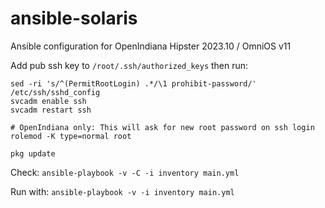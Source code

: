 # ansible-solaris

Ansible configuration for OpenIndiana Hipster 2023.10 / OmniOS v11

Add pub ssh key to `/root/.ssh/authorized_keys` then run:

```
sed -ri 's/^(PermitRootLogin) .*/\1 prohibit-password/' /etc/ssh/sshd_config
svcadm enable ssh
svcadm restart ssh

# OpenIndiana only: This will ask for new root password on ssh login
rolemod -K type=normal root

pkg update
```

Check:
`ansible-playbook -v -C -i inventory main.yml`

Run with:
`ansible-playbook -v -i inventory main.yml`
